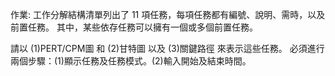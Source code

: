 作業: 工作分解結構清單列出了 11 項任務，每項任務都有編號、說明、需時，以及前置任務。 其中，某些依存任務可以擁有一個或多個前置任務。

請以 (1)PERT/CPM圖 和 (2)甘特圖 以及 (3)關鍵路徑 來表示這些任務。
必須進行兩個步驟：(1)顯示任務及任務模式。(2)輸入開始及結束時間。
